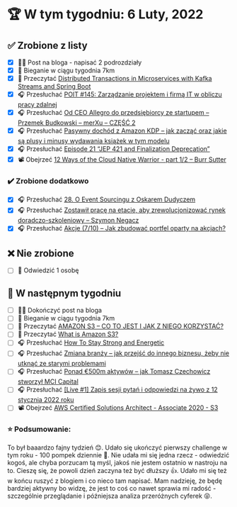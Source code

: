 # 🏆 W tym tygodniu: 6 Luty, 2022

## ✅ Zrobione z listy
- [x] ✍🏽 Post na bloga - napisać 2 podrozdziały
- [x] 🏃 Bieganie w ciągu tygodnia 7km
- [x] 📗 Przeczytać [Distributed Transactions in Microservices with Kafka Streams and Spring Boot](https://piotrminkowski.com/2022/01/24/distributed-transactions-in-microservices-with-kafka-streams-and-spring-boot/)
- [x] 🎧 Przesłuchać [POIT #145: Zarządzanie projektem i firmą IT w obliczu pracy zdalnej](https://porozmawiajmyoit.pl/poit-145-zarzadzanie-projektem-i-firma-it-w-obliczu-pracy-zdalnej/)
- [x] 🎧 Przesłuchać [Od CEO Allegro do przedsiębiorcy ze startupem – Przemek Budkowski – merXu – CZĘŚĆ 2](https://zaprojektujswojezycie.pl/od-ceo-allegro-do-przedsiebiorcy-ze-startupem-przemek-budkowski-merxu-czesc-2/)
- [x] 🎧 Przesłuchać [Pasywny dochód z Amazon KDP – jak zacząć oraz jakie są plusy i minusy wydawania książek w tym modelu](https://malawielkafirma.pl/amazon-kdp/)
- [x] 🎧 Przesłuchać [Episode 21 “JEP 421 and Finalization Deprecation”](https://inside.java/2022/01/12/podcast-021/)
- [x] 📽️ Obejrzeć [12 Ways of the Cloud Native Warrior - part 1/2 – Burr Sutter](https://youtu.be/xyZiwCzLbvM)

### ✔️ Zrobione dodatkowo
- [x] 🎧 Przesłuchać [28. O Event Sourcingu z Oskarem Dudyczem](https://bettersoftwaredesign.pl/episodes/28)
- [x] 🎧 Przesłuchać [Zostawił pracę na etacie, aby zrewolucjonizować rynek doradczo-szkoleniowy – Szymon Negacz](https://zaprojektujswojezycie.pl/zostawil-prace-na-etacie-aby-zrewolucjonizowac-rynek-doradczo-szkoleniowy-szymon-negacz/)
- [x] 🎧 Przesłuchać [Akcje (7/10) – Jak zbudować portfel oparty na akcjach?](https://inwestomat.eu/jak-zbudowac-portfel-oparty-na-akcjach/)

## ❌ Nie zrobione
- [ ] 🤜 Odwiedzić 1 osobę

## 📝 W następnym tygodniu
- [ ] ✍🏽 Dokończyć post na bloga
- [ ] 🏃 Bieganie w ciągu tygodnia 7km
- [ ] 📗 Przeczytać [AMAZON S3 – CO TO JEST I JAK Z NIEGO KORZYSTAĆ?](https://blog.qlos.com/pl/amazon-s3-co-to-jest-i-jak-z-niego-korzystac/)
- [ ] 📗 Przeczytać [What is Amazon S3?](https://docs.aws.amazon.com/AmazonS3/latest/userguide/Welcome.html)
- [ ] 🎧 Przesłuchać [How To Stay Strong and Energetic](https://effortlessenglishshow.com/how-to-stay-strong-and-energetic)
- [ ] 🎧 Przesłuchać [Zmiana branży – jak przejść do innego biznesu, żeby nie utknąć ze starymi problemami](https://malawielkafirma.pl/zmiana-branzy/)
- [ ] 🎧 Przesłuchać [Ponad €500m aktywów – jak Tomasz Czechowicz stworzył MCI Capital](https://zaprojektujswojezycie.pl/ponad-e500m-aktywow-jak-tomasz-czechowicz-stworzyl-mci-capital/)
- [ ] 🎧 Przesłuchać [[Live #1] Zapis sesji pytań i odpowiedzi na żywo z 12 stycznia 2022 roku](https://podcasts.google.com/feed/aHR0cHM6Ly9hbmNob3IuZm0vcy8yMzg0NWEzMC9wb2RjYXN0L3Jzcw/episode/ZDU5MzU2MjQtNWRmNy00NGFkLTk0NzAtZDFjZjU0MzM2ZTky?sa=X&ved=2ahUKEwip25jq-ej1AhWKg_0HHXwVBwoQkfYCegQIARAF)
- [ ] 📽️ Obejrzeć [AWS Certified Solutions Architect - Associate 2020 - S3](https://youtu.be/Ia-UEYYR44s?t=882)

### ⭐ Podsumowanie:
To był baaardzo fajny tydzień 😊. Udało się ukończyć pierwszy challenge w tym roku - 100 pompek dziennie 🥳. Nie udała mi się jedna rzecz - odwiedzić kogoś, ale chyba porzucam tą myśl, jakoś nie jestem ostatnio w nastroju na to. Cieszę się, że powoli dzień zaczyna też być dłuższy 👍. Udało mi się też w końcu ruszyć z blogiem i co nieco tam napisać. Mam nadzieję, że będę bardziej aktywny bo widzę, że jest to coś co nawet sprawia mi radość - szczególnie przeglądanie i późniejsza analiza przeróżnych cyferek 😝.
